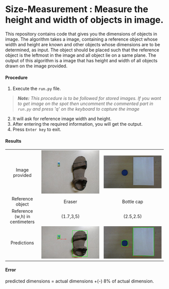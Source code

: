 # Size-Measurement : Measure the height and width of objects in image.
This repository contains code that gives you the dimensions of objects in image. The algorithm takes a image, containing a reference object whose width and height are known and other objects whose dimensions are to be determined, as input. The object should be placed such that the reference object is the leftmost in the image and all object lie on a same plane. The output of this algorithm is a image that has height and width of all objects drawn on the image provided.

#### Procedure
1. Execute the `run.py` file.
> ***Note:** This procedure is to be followed for stored images. If you want to get image on the spot then uncomment the commented part in `run.py` and press 'q' on the keyboard to capture the image*
2. It will ask for reference image width and height.
3. After entering the required information, you will get the output.
4. Press `Enter key` to exit.

#### Results
| | | |
|:-------------------------:|:-------------------------:|:-------------------------:|
| Image provided | <img src="https://github.com/AtharvaKalsekar/Computer-Vision/blob/master/SizeMeasurement/ref%20images/ref_5.jpg">  | <img src="https://github.com/AtharvaKalsekar/Computer-Vision/blob/master/SizeMeasurement/ref%20images/ref_3.jpg"> |
| Reference object | Eraser | Bottle cap |
| Reference (w,h) in centimeters | (1.7,3,5) | (2.5,2.5) |
| Predictions | <img src="https://github.com/AtharvaKalsekar/Computer-Vision/blob/master/SizeMeasurement/results/res_1.jpg"> | <img src="https://github.com/AtharvaKalsekar/Computer-Vision/blob/master/SizeMeasurement/results/res_2.jpg"> |

#### Error
predicted dimensions = actual dimensions +(-) 8% of actual dimension.
